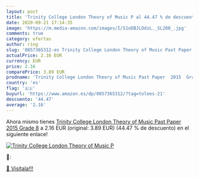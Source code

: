 ```yaml
---
layout: post
title: 'Trinity College London Theory of Music P al 44.47 % de descuento'
date: 2020-09-21 17:14:35
image: 'https://m.media-amazon.com/images/I/51oDBJLDdzL._SL200_.jpg'
comments: true
category: ofertas
author: ring
slug: '0857365312-es Trinity College London Theory of Music Past Paper  2015  Grade 8'
actualPrice: 2.16 EUR
currency: EUR
price: 2.16
comparePrice: 3.89 EUR
prodname: 'Trinity College London Theory of Music Past Paper  2015  Grade 8'
country: 'es'
flag: '🇪🇸'
buyurl: 'https://www.amazon.es/dp/0857365312/?tag=tolees-21'
descuento: '44.47'
average: '2.16'
---
```


Ahora mismo tienes [Trinity College London Theory of Music Past Paper  2015  Grade 8](https://www.amazon.es/dp/0857365312/?tag=tolees-21) a 2.16 EUR (original: 3.89 EUR) (44.47 %  de descuento) en el siguiente enlace!

[![Trinity College London Theory of Music P](https://m.media-amazon.com/images/I/51oDBJLDdzL._SL200_.jpg)](https://www.amazon.es/dp/0857365312/?tag=tolees-21)

🔎:


[🛒 Visítala!!!](https://www.amazon.es/dp/0857365312/?tag=tolees-21)
